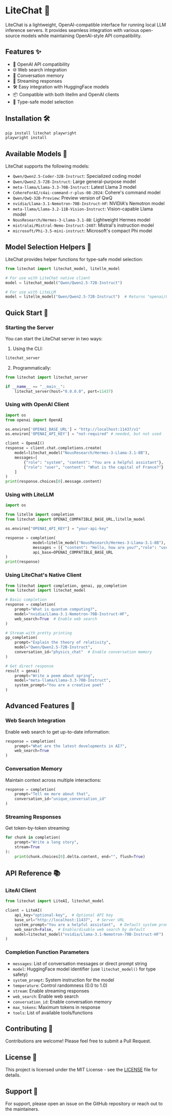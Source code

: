 # LiteChat 🚀

LiteChat is a lightweight, OpenAI-compatible interface for running local LLM inference servers. It provides seamless integration with various open-source models while maintaining OpenAI-style API compatibility.

## Features ✨

- 🔄 OpenAI API compatibility
- 🌐 Web search integration
- 💬 Conversation memory
- 🔄 Streaming responses
- 🛠️ Easy integration with HuggingFace models
- 📦 Compatible with both litellm and OpenAI clients
- 🎯 Type-safe model selection

## Installation 🛠️

```bash
pip install litechat playwright
playwright install
```

## Available Models 🤖

LiteChat supports the following models:

- `Qwen/Qwen2.5-Coder-32B-Instruct`: Specialized coding model
- `Qwen/Qwen2.5-72B-Instruct`: Large general-purpose model
- `meta-llama/Llama-3.3-70B-Instruct`: Latest Llama 3 model
- `CohereForAI/c4ai-command-r-plus-08-2024`: Cohere's command model
- `Qwen/QwQ-32B-Preview`: Preview version of QwQ
- `nvidia/Llama-3.1-Nemotron-70B-Instruct-HF`: NVIDIA's Nemotron model
- `meta-llama/Llama-3.2-11B-Vision-Instruct`: Vision-capable Llama model
- `NousResearch/Hermes-3-Llama-3.1-8B`: Lightweight Hermes model
- `mistralai/Mistral-Nemo-Instruct-2407`: Mistral's instruction model
- `microsoft/Phi-3.5-mini-instruct`: Microsoft's compact Phi model

## Model Selection Helpers 🎯

LiteChat provides helper functions for type-safe model selection:

```python
from litechat import litechat_model, litellm_model

# For use with LiteChat native client
model = litechat_model("Qwen/Qwen2.5-72B-Instruct")

# For use with LiteLLM
model = litellm_model("Qwen/Qwen2.5-72B-Instruct")  # Returns "openai/Qwen/Qwen2.5-72B-Instruct"
```

## Quick Start 🚀

### Starting the Server

You can start the LiteChat server in two ways:

1. Using the CLI:
```bash
litechat_server
```

2. Programmatically:
```python
from litechat import litechat_server

if __name__ == "__main__":
    litechat_server(host="0.0.0.0", port=11437)
```

### Using with OpenAI Client

```python
import os
from openai import OpenAI

os.environ['OPENAI_BASE_URL'] = "http://localhost:11437/v1"
os.environ['OPENAI_API_KEY'] = "not-required" # needed, but not used

client = OpenAI()
response = client.chat.completions.create(
    model=litechat_model("NousResearch/Hermes-3-Llama-3.1-8B"),
    messages=[
        {"role": "system", "content": "You are a helpful assistant"},
        {"role": "user", "content": "What is the capital of France?"}
    ]
)
print(response.choices[0].message.content)
```

### Using with LiteLLM

```python
import os

from litellm import completion
from litechat import OPENAI_COMPATIBLE_BASE_URL,litellm_model

os.environ["OPENAI_API_KEY"] = "your-api-key"

response = completion(
            model=litellm_model("NousResearch/Hermes-3-Llama-3.1-8B"),
            messages = [{ "content": "Hello, how are you?","role": "user"}],
            api_base=OPENAI_COMPATIBLE_BASE_URL
)
print(response)
```

### Using LiteChat's Native Client

```python
from litechat import completion, genai, pp_completion
from litechat import litechat_model

# Basic completion
response = completion(
    prompt="What is quantum computing?",
    model="nvidia/Llama-3.1-Nemotron-70B-Instruct-HF",
    web_search=True  # Enable web search
)

# Stream with pretty printing
pp_completion(
    prompt="Explain the theory of relativity",
    model="Qwen/Qwen2.5-72B-Instruct",
    conversation_id="physics_chat"  # Enable conversation memory
)

# Get direct response
result = genai(
    prompt="Write a poem about spring",
    model="meta-llama/Llama-3.3-70B-Instruct",
    system_prompt="You are a creative poet"
)
```

## Advanced Features 🔧

### Web Search Integration

Enable web search to get up-to-date information:

```python
response = completion(
    prompt="What are the latest developments in AI?",
    web_search=True
)
```

### Conversation Memory

Maintain context across multiple interactions:

```python
response = completion(
    prompt="Tell me more about that",
    conversation_id="unique_conversation_id"
)
```

### Streaming Responses

Get token-by-token streaming:

```python
for chunk in completion(
    prompt="Write a long story",
    stream=True
):
    print(chunk.choices[0].delta.content, end="", flush=True)
```

## API Reference 📚

### LiteAI Client

```python
from litechat import LiteAI, litechat_model

client = LiteAI(
    api_key="optional-key",  # Optional API key
    base_url="http://localhost:11437",  # Server URL
    system_prompt="You are a helpful assistant",  # Default system prompt
    web_search=False,  # Enable/disable web search by default
    model=litechat_model("nvidia/Llama-3.1-Nemotron-70B-Instruct-HF")  # Default model
)
```

### Completion Function Parameters

- `messages`: List of conversation messages or direct prompt string
- `model`: HuggingFace model identifier (use `litechat_model()` for type safety)
- `system_prompt`: System instruction for the model
- `temperature`: Control randomness (0.0 to 1.0)
- `stream`: Enable streaming responses
- `web_search`: Enable web search
- `conversation_id`: Enable conversation memory
- `max_tokens`: Maximum tokens in response
- `tools`: List of available tools/functions

## Contributing 🤝

Contributions are welcome! Please feel free to submit a Pull Request.

## License 📄

This project is licensed under the MIT License - see the [LICENSE](LICENSE) file for details.

## Support 💬

For support, please open an issue on the GitHub repository or reach out to the maintainers.
